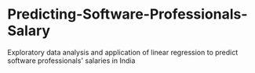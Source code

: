 # Predicting-Software-Professionals-Salary
Exploratory data analysis and application of linear regression to predict software professionals' salaries in India
